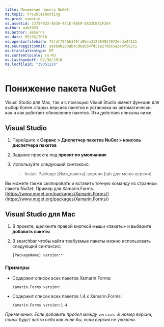 ```yaml
---
title: Понижение пакета NuGet
ms.topic: troubleshooting
ms.prod: xamarin
ms.assetid: 2375F833-A630-471E-B8E9-5AD2CB81F264
author: asb3993
ms.author: amburns
ms.date: 05/08/2018
ms.openlocfilehash: 72fdf7246b148fa95ea312284957072ecda47121
ms.sourcegitcommit: aa9b9b203ab4cd6a6b4fd51e27d865e2abf582c1
ms.translationtype: MT
ms.contentlocale: ru-RU
ms.lasthandoff: 07/30/2018
ms.locfileid: "39351220"
---
```

# <a name="how-do-i-downgrade-a-nuget-package"></a>Понижение пакета NuGet

Visual Studio для Mac, так и с помощью Visual Studio имеют функции для выбор более старых версиях пакетов и установка их автоматически. как и как работает обновление пакетов. Эти действия описаны ниже.

## <a name="visual-studio"></a>Visual Studio
1. Перейдите к **Сервис > Диспетчер пакетов NuGet > консоль диспетчера пакетов**
2. Задание проекта под **проект по умолчанию**
3. Используйте следующий синтаксис:

    > Install-Package [Имя_пакета]-версии [tab для меню версии]

Вы можете также скопировать и вставить точную команду из страницы пакета NuGet. Пример для Xamarin.Forms. [https://www.nuget.org/packages/Xamarin.Forms/](https://www.nuget.org/packages/Xamarin.Forms/)

## <a name="visual-studio-for-mac"></a>Visual Studio для Mac
1. В проекте, щелкните правой кнопкой мыши «пакеты» и выберите **добавить пакеты**
2. В searchbar чтобы найти требуемые пакеты можно использовать следующий синтаксис:

    `[PackageName] version:*`

### <a name="examples"></a>Примеры 
- Содержит список всех пакетов Xamarin.Forms: 

    `Xamarin.Forms version:`
- Содержит список всех пакетов 1.4.x Xamarin.Forms: 

    `Xamarin.Forms version:1.4`

*Примечание: Если добавить пробел между `version:` & номер версии, поиск будет вести себя как если бы, если версия не указана.*

